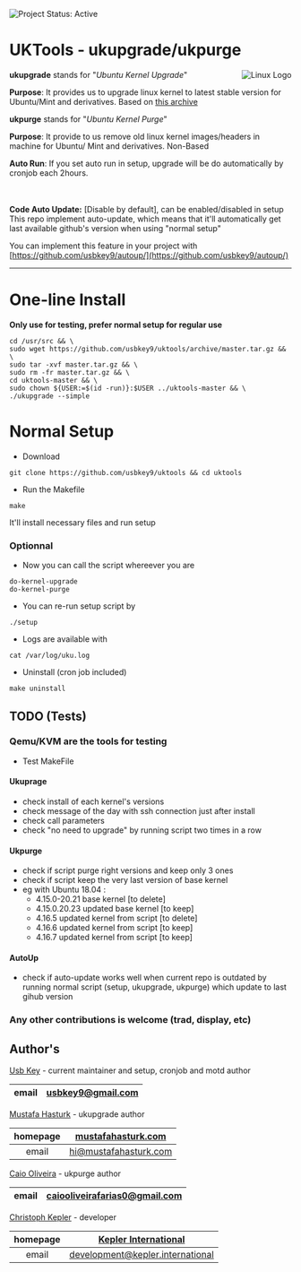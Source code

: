 ![Project Status: Active][Project Status Image]

UKTools - ukupgrade/ukpurge
===========================

<img align="right" src="https://www.kernel.org/theme/images/logos/tux.png" alt="Linux Logo" title="Tux">

**ukupgrade** stands for "*Ubuntu Kernel Upgrade*"   

**Purpose**:
It provides us to upgrade linux kernel to latest stable version for Ubuntu/Mint
and derivatives. Based on [this archive](http://kernel.ubuntu.com/~kernel-ppa/mainline/)

**ukpurge** stands for "*Ubuntu Kernel Purge*"

**Purpose**:
It provide to us remove old linux kernel images/headers in machine for Ubuntu/
Mint and derivatives. Non-Based

**Auto Run**:
If you set auto run in setup, upgrade will be do automatically by cronjob each 2hours.

<br><br>
**Code Auto Update:**
[Disable by default], can be enabled/disabled in setup<br>
This repo implement auto-update, which means that it'll automatically get last available github's version when using "normal setup"

You can implement this feature in your project with [https://github.com/usbkey9/autoup/](https://github.com/usbkey9/autoup/)

-----------------------------------------

# One-line Install
**Only use for testing, prefer normal setup for regular use**

```
cd /usr/src && \
sudo wget https://github.com/usbkey9/uktools/archive/master.tar.gz && \
sudo tar -xvf master.tar.gz && \
sudo rm -fr master.tar.gz && \
cd uktools-master && \
sudo chown ${USER:=$(id -run)}:$USER ../uktools-master && \
./ukupgrade --simple
```

# Normal Setup

* Download

```
git clone https://github.com/usbkey9/uktools && cd uktools
```

* Run the Makefile

```
make
```
It'll install necessary files and run setup

### Optionnal

* Now you can call the script whereever you are

```
do-kernel-upgrade
do-kernel-purge
```

* You can re-run setup script by
```
./setup
```

* Logs are available with
```
cat /var/log/uku.log
```

* Uninstall (cron job included)
```
make uninstall
```

## TODO (Tests)
### Qemu/KVM are the tools for testing

* Test MakeFile

#### Ukuprage
* check install of each kernel's versions
* check message of the day with ssh connection just after install
* check call parameters
* check "no need to upgrade" by running script two times in a row

#### Ukpurge
* check if script purge right versions and keep only 3 ones
* check if script keep the very last version of base kernel
* eg with Ubuntu 18.04 : 
  - 4.15.0-20.21 base kernel [to delete]
  - 4.15.0.20.23 updated base kernel [to keep]
  - 4.16.5 updated kernel from script [to delete]
  - 4.16.6 updated kernel from script [to keep]
  - 4.16.7 updated kernel from script [to keep]
  
#### AutoUp
* check if auto-update works well when current repo is outdated by running normal script (setup, ukupgrade, ukpurge) which update to last gihub version

### Any other contributions is welcome (trad, display, etc)

## Author's

[Usb Key](https://github.com/usbkey9) - current maintainer and setup, cronjob and motd author

| email | usbkey9@gmail.com |
|:-:|:-:|

[Mustafa Hasturk](https://www.linkedin.com/in/muhasturk) - ukupgrade author

| homepage | [mustafahasturk.com](http://mustafahasturk.com "Official Web Site") |
|:-:|:-:|
| email | hi@mustafahasturk.com |

[Caio Oliveira](https://plus.google.com/+CaioOBR) - ukpurge author

| email | caiooliveirafarias0@gmail.com |
|:-:|:-:|

[Christoph Kepler](https://github.com/MarauderXtreme) - developer

| homepage | [Kepler International](https://kepler.international/ "Kepler International") |
|:-:|:-:|
| email | development@kepler.international |


[Project Status Image]: https://img.shields.io/badge/project-active-green.svg "Project Status: Active"
